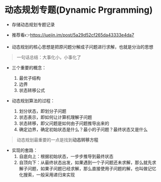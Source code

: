 # 动态规划专题(Dynamic Prgramming)  
- 存储动态规划专题记录  
- 推荐看👉https://juejin.im/post/5a29d52cf265da43333e4da7  

- 动态规划的核心思想是把原问题分解成子问题进行求解，也就是分治的思想  
> 一句话总结：大事化小，小事化了  

- 三个重要的概念：  
  1. 最优子结构  
  2. 边界  
  3. 状态转移公式

- 动态规划算法的过程：  
  1. 划分状态，即划分子问题  
  2. 状态表示，即如何让计算机理解子问题  
  3. 状态转移，即父问题是如何由子问题推导出来的  
  4. 确定边界，确定初始状态是什么？最小的子问题？最终状态又是什么  
> 动态规划最重要的一点是找到**动态转移方程**  

- 实现的套路：  
  1. 自底向上：根据初始状态，一步步推导到最终状态  
  2. 自顶向下：从最终状态出发，如果遇到一个子问题还未求解，那么就先求解子问题，如果子问题已经求解，那么直接使用子问题的解，也叫做记忆化搜索，一般采用递归来实现